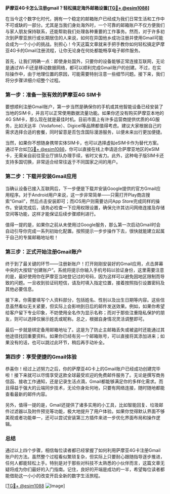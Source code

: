 **萨摩亚4G卡怎么注册gmail？轻松搞定海外邮箱设置[[TG💪+ @esim1088](https://t.me/s/esim1088)]**

在当今这个数字化时代，拥有一个稳定的邮箱账户已经成为我们日常生活和工作中不可或缺的一部分。尤其是当我们身处海外时，一个可靠的邮箱账户不仅方便我们与家人朋友保持联系，还能帮助我们处理各种重要的工作事务。然而，对于许多初次到萨摩亚旅行或长期居住的人来说，如何在异国他乡成功注册并使用Gmail可能会成为一个小小的挑战。别担心！今天这篇文章就来手把手教你如何轻松搞定萨摩亚4G卡的Gmail注册流程，让你无论身在何处都能畅享电子邮件服务。

首先，让我们明确一点：即使身处国外，只要你的设备能够正常连接互联网，无论是通过Wi-Fi还是移动数据网络，都可以顺利完成Gmail账户的创建。不过，在实际操作中，由于地理位置的原因，可能需要特别注意一些细节问题。接下来，我们将分步骤详细介绍整个过程。

### 第一步：准备一张有效的萨摩亚4G SIM卡

要想顺利注册Gmail账户，第一步当然是确保你的手机或其他智能设备已经安装了当地的SIM卡，并且可以正常使用数据流量功能。如果你还没有购买萨摩亚本地的4G SIM卡，那么现在就是最佳时机。目前市面上有许多运营商提供优质的4G服务，比如沃达丰（Vodafone）、Digicel等品牌都值得考虑。建议大家根据自己的需求选择合适的套餐，同时留意是否包含国际漫游服务，以便未来出行更加便捷。

当然，如果你不想随身携带实体SIM卡，也可以选择虚拟eSIM卡作为替代方案。通过平台如[TG💪+ @esim1088](https://t.me/s/esim1088)，你可以直接在线上申请适合萨摩亚地区的eSIM卡，无需亲自前往营业厅排队办理手续，省时又省力。此外，这种电子版SIM卡还支持多国切换，非常适合经常往返于不同国家之间的用户。

### 第二步：下载并安装Gmail应用

当确认设备已接入互联网后，下一步便是下载并安装Google提供的官方Gmail应用程序。对于Android用户来说，这一步非常简单——只需打开Play商店搜索“Gmail”，然后点击安装即可；而iOS用户则需要访问App Store完成同样的操作。安装完成后，请务必检查一下应用权限设置，确保允许其访问网络连接及存储空间等功能，这样才能保证后续步骤顺利进行。

值得一提的是，如果你之前从未使用过Google服务，那么第一次启动Gmail时会自动引导你完成一系列初始化配置。按照提示一步步操作下去，很快就能建立起属于自己的专属邮箱地址啦！

### 第三步：正式开始注册Gmail账户

终于到了最关键的环节——注册新账户！打开刚刚安装好的Gmail应用，点击屏幕中央的大按钮“创建账户”。系统将提示你输入手机号码以验证身份，这里需要注意的是，最好使用你在萨摩亚当地登记过的号码，因为这样可以避免因地区限制而导致的问题。一旦收到验证码短信，请及时填入指定位置，接着按照指引设置密码及其他必要信息。

接下来，你需要填写个人资料部分，包括姓名、性别以及出生日期等内容。这些信息虽然看似无关紧要，但实际上会影响到日后的邮件发送效果。例如，如果你希望给客户留下专业印象，不妨使用全名作为显示名称；而对于那些注重隐私保护的朋友，则可以选择仅展示姓氏或昵称。总之，根据自身情况灵活调整即可。

最后一步就是绑定备用邮箱地址了。这是为了防止主邮箱丢失或被盗时还能通过其他途径找回重要资料。如果你已经有另一个邮箱账号，可以直接将其添加进来；如果没有的话，也可以跳过此环节，稍后再手动补全。

### 第四步：享受便捷的Gmail体验

恭喜你！经过上述努力之后，你的萨摩亚4G卡上的Gmail账户已经成功创建完毕啦！接下来就可以尽情享受这款全球最受欢迎的免费邮件服务了。无论是撰写商务信函、接收工作通知，还是记录生活点滴，Gmail都能够满足你的多样化需求。而且得益于强大的云端同步技术，无论你身处何地，只要有网络连接，随时随地都能查看最新的邮件内容。

另外，值得一提的是，Gmail还提供了诸多实用的小工具，比如智能回复、垃圾邮件过滤器以及附件预览等功能，极大地提升了用户体验。如果你觉得默认界面不够美观或者功能单一，还可以尝试安装第三方插件来进一步优化界面布局和操作逻辑。

### 总结

通过以上四个步骤，相信每位读者都已经掌握了如何利用萨摩亚4G卡注册Gmail账户的方法。虽然整个过程看似繁琐复杂，但实际上只要耐心跟随指导逐步推进，任何人都能轻松上手。特别是对于那些对科技不太熟悉的小伙伴而言，这篇文章无疑将成为你们最好的入门指南。记住，良好的开端是成功的一半，希望每位读者都能借助这一小小的改变开启全新的数字生活旅程。

[[TG💪+ @esim1088](https://t.me/s/esim1088) ![Image](https://i.postimg.cc/4NQfJmqS/Snipaste-2025-05-13-00-14-12.png)]